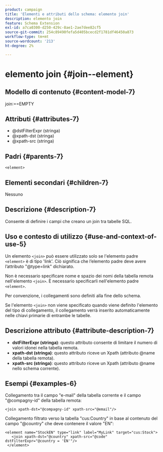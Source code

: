 ```yaml
---
product: campaign
title: 'Elementi e attributi dello schema: elemento join'
description: elemento join
feature: Schema Extension
exl-id: a7ca0300-d250-429c-8ae1-2ae7dee82cf5
source-git-commit: 254c89490fefa5d405bcecd2f1781df46450a873
workflow-type: tm+mt
source-wordcount: '213'
ht-degree: 2%

---
```


# elemento join {#join--element}


## Modello di contenuto {#content-model-7}

join:==EMPTY

## Attributi {#attributes-7}

* @dstFilterExpr (stringa)
* @xpath-dst (stringa)
* @xpath-src (stringa)

## Padri {#parents-7}

`<element>`

## Elementi secondari {#children-7}

Nessuno

## Descrizione {#description-7}

Consente di definire i campi che creano un join tra tabelle SQL.

## Uso e contesto di utilizzo {#use-and-context-of-use-5}

Un elemento `<join>` può essere utilizzato solo se l&#39;elemento padre `<element>` è di tipo &#39;link&#39;. Ciò significa che l’elemento padre deve avere l’attributo &quot;@type=link&quot; dichiarato.

Non è necessario specificare nome e spazio dei nomi della tabella remota nell&#39;elemento `<join>`. È necessario specificarli nell&#39;elemento padre `<element>`.

Per convenzione, i collegamenti sono definiti alla fine dello schema.

Se l&#39;elemento `<join>` non viene specificato quando viene definito l&#39;elemento del tipo di collegamento, il collegamento verrà inserito automaticamente nelle chiavi primarie di entrambe le tabelle.

## Descrizione attributo {#attribute-description-7}

* **dstFilterExpr (stringa)**: questo attributo consente di limitare il numero di valori idonei nella tabella remota.
* **xpath-dst (stringa)**: questo attributo riceve un Xpath (attributo @name della tabella remota).
* **xpath-src (stringa)**: questo attributo riceve un Xpath (attributo @name nello schema corrente).

## Esempi {#examples-6}

Collegamento tra il campo &quot;e-mail&quot; della tabella corrente e il campo &quot;@compagny-id&quot; della tabella remota:

```
<join xpath-dst="@compagny-id" xpath-src="@email"/>
```

Collegamento filtrato verso la tabella &quot;cus:Country&quot; in base al contenuto del campo &quot;@country&quot; che deve contenere il valore &quot;EN&quot;:

```
<element name="StockEN" type="link" label="MyLink" target="cus:Stock">
   <join xpath-dst="@country" xpath-src="@code" dstFilterExpr="@country = 'EN'"/>
 </element>
```
